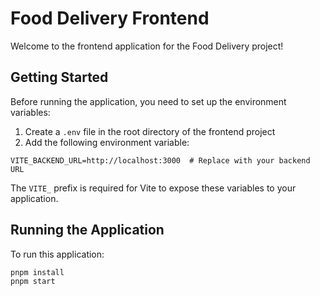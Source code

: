 # Food Delivery Frontend

Welcome to the frontend application for the Food Delivery project!

## Getting Started

Before running the application, you need to set up the environment variables:

1. Create a `.env` file in the root directory of the frontend project
2. Add the following environment variable:

```
VITE_BACKEND_URL=http://localhost:3000  # Replace with your backend URL
```

The `VITE_` prefix is required for Vite to expose these variables to your application.

## Running the Application

To run this application:

```bash
pnpm install
pnpm start  
```
